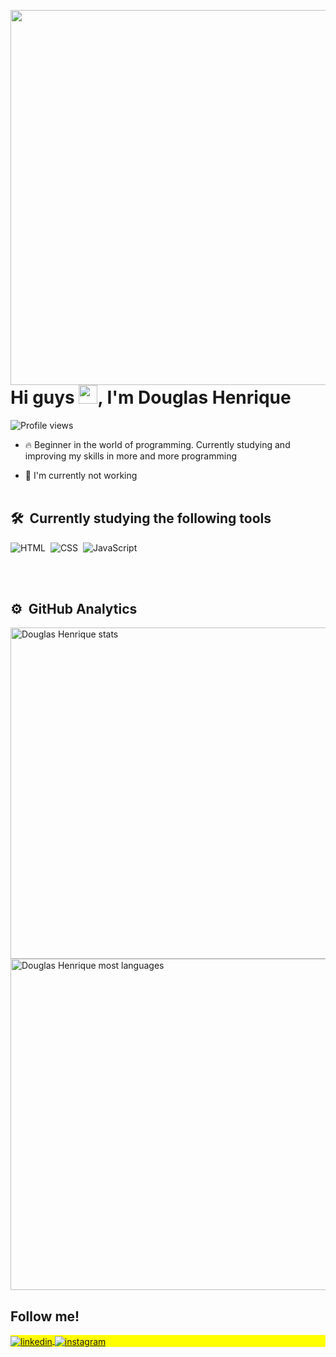 <img align="right" height="600em" 
     src="https://raw.githubusercontent.com/gist/Douglas-H-Barbosa/3959094d342273a6e3f713b5b5314779/raw/2a7e5ede79935f0bd4500bc6f0b7eb38bb97badd/github.card.svg"/>
<h1 align="left">Hi guys <img src="https://raw.githubusercontent.com/kaueMarques/kaueMarques/master/hi.gif" height="30px">, I'm Douglas Henrique</h1>
<p align="left"> <img src="https://komarev.com/ghpvc/?username=Douglas-H-Barbosa&color=blue" alt="Profile views" /> </p>

- 🔥 Beginner in the world of programming.
        Currently studying and improving my skills in more and more programming 

- 🔭 I'm currently not working 
<br><br>


## 🛠 &nbsp;Currently studying the following tools
![HTML](https://img.shields.io/badge/-HTML-05122A?style=flat&logo=HTML5)&nbsp;
![CSS](https://img.shields.io/badge/-CSS-05122A?style=flat&logo=CSS3&logoColor=1572B6)&nbsp;
![JavaScript](https://img.shields.io/badge/-JavaScript-05122A?style=flat&logo=javascript)&nbsp;

<br></br>

## ⚙️ &nbsp;GitHub Analytics

<p align="left">
<img width="530em" src="https://github-readme-stats.vercel.app/api?username=Douglas-H-Barbosa&show_icons=true&theme=vision-friendly-dark" alt="Douglas Henrique stats"/>
<img width="530em" src="https://github-readme-stats.vercel.app/api/top-langs/?username=Douglas-H-Barbosa&layout=compact&theme=vision-friendly-dark" alt="Douglas Henrique most languages"/>
</p>

## Follow me!

<p align="left" style="background:yellow">
<a href="https://www.linkedin.com/in/douglas-henrique-084a87206/" target="_blank">
  <img align="center" src="https://img.shields.io/badge/-Douglas_Henrique-05122A?style=flat&logo=linkedin" alt="linkedin"/>
</a>
<a href="https://www.instagram.com/douglas_henrique_e/?next=%2F" target="_blank">
 <img align="center" src="https://img.shields.io/badge/-Douglas_Henrique-05122A?style=flat&logo=instagram" alt="instagram"/>
</a>
</p>


